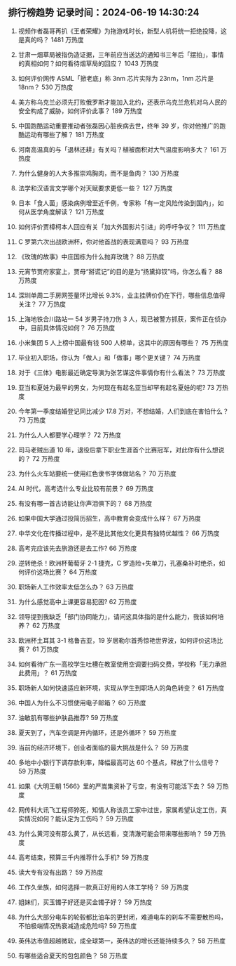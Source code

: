 
## 排行榜趋势 记录时间：2024-06-19 14:30:24
  
  1. 视频作者磊哥再扒《王者荣耀》为拖游戏时长，新型人机将统一拒绝投降，这是真的吗？ 1481 万热度
    
  2. 甘肃一烟草局被指伪造证据，三年前应当送达的通知书三年后「摆拍」，事情的真相如何？如何看待烟草局的回应？ 1043 万热度
    
  3. 如何评价网传 ASML「掀老底」称 3nm 芯片实际为 23nm，1nm 芯片是 18nm？ 530 万热度
    
  4. 美方称乌克兰必须先打败俄罗斯才能加入北约，还表示乌克兰危机对乌人民的安全构成了威胁，如何评价此事？ 189 万热度
    
  5. 中国跑酷运动重要推动者张磊因心脏疾病去世，终年 39 岁，你对他推广的跑酷运动有哪些了解？ 181 万热度
    
  6. 河南高温真的与「退林还耕」有关吗？植被面积对大气温度影响多大？ 161 万热度
    
  7. 为什么健身的人大多推崇鸡胸肉，而不是鱼肉？ 130 万热度
    
  8. 法学和汉语言文学哪个对天赋要求更低一些？ 127 万热度
    
  9. 日本「食人菌」感染病例增至近千例，专家称「有一定风险传染到国内」，如何从医学角度解读？ 121 万热度
    
  10. 如何评价贾樟柯本人回应有关「加大外国影片引进」的呼吁争议？ 111 万热度
    
  11. C 罗第六次出战欧洲杯，你对他首战的表现满意吗？ 93 万热度
    
  12. 《玫瑰的故事》中庄国栋为什么抛弃玫瑰？ 88 万热度
    
  13. 元宵节贾府家宴上，贾母“掰谎记”的目的是为“扬黛抑钗”吗，你怎么看？ 88 万热度
    
  14. 深圳单周二手房网签量环比增长 9.3%，业主挂牌价仍在下行，哪些信息值得关注？ 77 万热度
    
  15. 上海地铁合川路站一 54 岁男子持刀伤 3 人，现已被警方抓获，案件正在侦办中，目前具体情况如何？ 76 万热度
    
  16. 小米集团 5 人上榜中国最有钱 500 人榜单，这其中的原因有哪些？ 75 万热度
    
  17. 毕业初入职场，你认为「做人」和「做事」哪个更关键？ 74 万热度
    
  18. 对于《三体》电影最近确定导演为张艺谋这件事情你有什么看法？ 73 万热度
    
  19. 亚当和夏娃为最早的男女，为何现在有起名亚当却罕有起名夏娃的呢? 73 万热度
    
  20. 今年第一季度结婚登记同比减少 17.8 万对，不想结婚，人们到底在害怕什么？ 73 万热度
    
  21. 为什么人人都要学心理学？ 72 万热度
    
  22. 司马老贼出道 10 年，退役后拿下职业生涯首个比赛冠军，对此你有什么想说的？ 72 万热度
    
  23. 为什么火车站要统一使用红色隶书字体做站名？ 70 万热度
    
  24. AI 时代，高考选什么专业比较有前景？ 69 万热度
    
  25. 有没有哪一首古诗能让你声泪俱下的？ 68 万热度
    
  26. 如果中国大学通过投简历招生，高中教育会变成什么样？ 67 万热度
    
  27. 中华文化在传播过程中，是不是比其他文化更具有独特优越性？ 66 万热度
    
  28. 高考完应该先去旅游还是去工作? 66 万热度
    
  29. 逆转绝杀！欧洲杯葡萄牙 2-1 捷克，C 罗造险+失单刀，孔塞桑补时绝杀，如何评价这场比赛？ 64 万热度
    
  30. 职场新人工作效率太低怎么办？ 63 万热度
    
  31. 为什么感觉高中上课更容易犯困? 62 万热度
    
  32. 领导提到我缺乏「部门协同能力」，请问这具体指的是什么能力，我该如何培养？ 62 万热度
    
  33. 欧洲杯土耳其 3-1 格鲁吉亚，19 岁居勒尔首秀惊艳世界波，如何评价这场比赛？ 61 万热度
    
  34. 如何看待广东一高校学生吐槽在教室使用空调要扫码交费，学校称「无力承担此费用」？ 61 万热度
    
  35. 职场新人如何快速适应新环境，实现从学生到职场人的角色转变？ 61 万热度
    
  36. 中国人为什么不习惯使用电子邮箱？ 60 万热度
    
  37. 油敏肌有哪些护肤品推荐? 59 万热度
    
  38. 夏天到了，汽车空调是开内循环，还是外循环？ 59 万热度
    
  39. 当前的经济环境下，创业者面临的最大挑战是什么？ 59 万热度
    
  40. 多地中小银行下调存款利率，降幅最高可达 60 个基点，释放了什么信号？ 59 万热度
    
  41. 如果《大明王朝 1566》里的严嵩集资补了亏空，有没有可能活下去？ 59 万热度
    
  42. 网传科大讯飞工程师猝死，知情人称该员工家中过世，家属希望认定工伤，真实情况如何？能认定为工伤吗？ 59 万热度
    
  43. 为什么黄河没有那么黄了，从长远看，变清澈可能会带来哪些影响？ 59 万热度
    
  44. 高考结束，预算三千内推荐什么手机? 59 万热度
    
  45. 读大专有没有出路？ 59 万热度
    
  46. 工作久坐族，如何选择一款真正好用的人体工学椅？ 59 万热度
    
  47. 姐妹们，买玉镯子好还是买金镯子好？ 59 万热度
    
  48. 为什么大部分电车的轮毂都比油车的更封闭，难道电车的刹车不需要散热吗，不怕极端情况热衰减造成危险吗? 59 万热度
    
  49. 英伟达市值超越微软，成全球第一，英伟达的增长还能持续多久？ 58 万热度
    
  50. 有哪些适合夏天的包包颜色？ 58 万热度
    